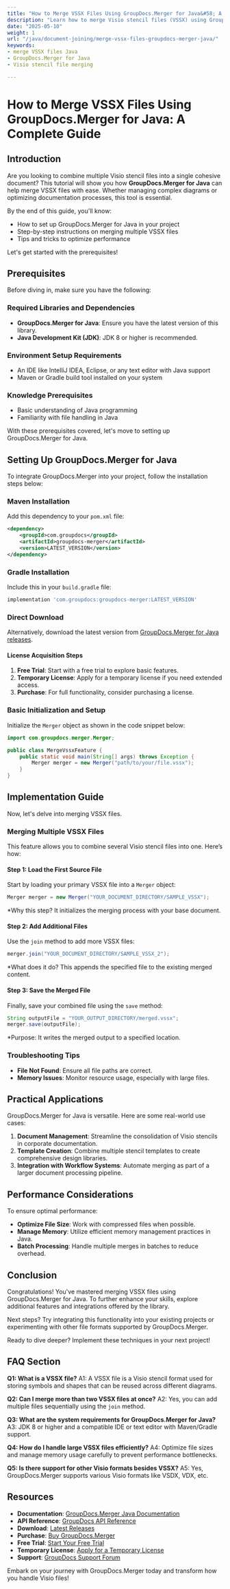```yaml
---
title: "How to Merge VSSX Files Using GroupDocs.Merger for Java&#58; A Complete Guide"
description: "Learn how to merge Visio stencil files (VSSX) using GroupDocs.Merger for Java. Follow this step-by-step guide to streamline your document management processes efficiently."
date: "2025-05-10"
weight: 1
url: "/java/document-joining/merge-vssx-files-groupdocs-merger-java/"
keywords:
- merge VSSX files Java
- GroupDocs.Merger for Java
- Visio stencil file merging

---
```



# How to Merge VSSX Files Using GroupDocs.Merger for Java: A Complete Guide

## Introduction

Are you looking to combine multiple Visio stencil files into a single cohesive document? This tutorial will show you how **GroupDocs.Merger for Java** can help merge VSSX files with ease. Whether managing complex diagrams or optimizing documentation processes, this tool is essential.

By the end of this guide, you'll know:
- How to set up GroupDocs.Merger for Java in your project
- Step-by-step instructions on merging multiple VSSX files
- Tips and tricks to optimize performance

Let's get started with the prerequisites!

## Prerequisites

Before diving in, make sure you have the following:

### Required Libraries and Dependencies

- **GroupDocs.Merger for Java**: Ensure you have the latest version of this library.
- **Java Development Kit (JDK)**: JDK 8 or higher is recommended.

### Environment Setup Requirements

- An IDE like IntelliJ IDEA, Eclipse, or any text editor with Java support
- Maven or Gradle build tool installed on your system

### Knowledge Prerequisites

- Basic understanding of Java programming
- Familiarity with file handling in Java

With these prerequisites covered, let's move to setting up GroupDocs.Merger for Java.

## Setting Up GroupDocs.Merger for Java

To integrate GroupDocs.Merger into your project, follow the installation steps below:

### Maven Installation

Add this dependency to your `pom.xml` file:

```xml
<dependency>
    <groupId>com.groupdocs</groupId>
    <artifactId>groupdocs-merger</artifactId>
    <version>LATEST_VERSION</version>
</dependency>
```

### Gradle Installation

Include this in your `build.gradle` file:

```gradle
implementation 'com.groupdocs:groupdocs-merger:LATEST_VERSION'
```

### Direct Download

Alternatively, download the latest version from [GroupDocs.Merger for Java releases](https://releases.groupdocs.com/merger/java/).

#### License Acquisition Steps

1. **Free Trial**: Start with a free trial to explore basic features.
2. **Temporary License**: Apply for a temporary license if you need extended access.
3. **Purchase**: For full functionality, consider purchasing a license.

### Basic Initialization and Setup

Initialize the `Merger` object as shown in the code snippet below:

```java
import com.groupdocs.merger.Merger;

public class MergeVssxFeature {
    public static void main(String[] args) throws Exception {
        Merger merger = new Merger("path/to/your/file.vssx");
    }
}
```

## Implementation Guide

Now, let's delve into merging VSSX files.

### Merging Multiple VSSX Files

This feature allows you to combine several Visio stencil files into one. Here’s how:

#### Step 1: Load the First Source File

Start by loading your primary VSSX file into a `Merger` object:

```java
Merger merger = new Merger("YOUR_DOCUMENT_DIRECTORY/SAMPLE_VSSX");
```
*Why this step? It initializes the merging process with your base document.

#### Step 2: Add Additional Files

Use the `join` method to add more VSSX files:

```java
merger.join("YOUR_DOCUMENT_DIRECTORY/SAMPLE_VSSX_2");
```
*What does it do? This appends the specified file to the existing merged content.

#### Step 3: Save the Merged File

Finally, save your combined file using the `save` method:

```java
String outputFile = "YOUR_OUTPUT_DIRECTORY/merged.vssx";
merger.save(outputFile);
```
*Purpose: It writes the merged output to a specified location.

### Troubleshooting Tips

- **File Not Found**: Ensure all file paths are correct.
- **Memory Issues**: Monitor resource usage, especially with large files.

## Practical Applications

GroupDocs.Merger for Java is versatile. Here are some real-world use cases:

1. **Document Management**: Streamline the consolidation of Visio stencils in corporate documentation.
2. **Template Creation**: Combine multiple stencil templates to create comprehensive design libraries.
3. **Integration with Workflow Systems**: Automate merging as part of a larger document processing pipeline.

## Performance Considerations

To ensure optimal performance:

- **Optimize File Size**: Work with compressed files when possible.
- **Manage Memory**: Utilize efficient memory management practices in Java.
- **Batch Processing**: Handle multiple merges in batches to reduce overhead.

## Conclusion

Congratulations! You've mastered merging VSSX files using GroupDocs.Merger for Java. To further enhance your skills, explore additional features and integrations offered by the library.

Next steps? Try integrating this functionality into your existing projects or experimenting with other file formats supported by GroupDocs.Merger.

Ready to dive deeper? Implement these techniques in your next project!

## FAQ Section

**Q1: What is a VSSX file?**
A1: A VSSX file is a Visio stencil format used for storing symbols and shapes that can be reused across different diagrams.

**Q2: Can I merge more than two VSSX files at once?**
A2: Yes, you can add multiple files sequentially using the `join` method.

**Q3: What are the system requirements for GroupDocs.Merger for Java?**
A3: JDK 8 or higher and a compatible IDE or text editor with Maven/Gradle support.

**Q4: How do I handle large VSSX files efficiently?**
A4: Optimize file sizes and manage memory usage carefully to prevent performance bottlenecks.

**Q5: Is there support for other Visio formats besides VSSX?**
A5: Yes, GroupDocs.Merger supports various Visio formats like VSDX, VDX, etc.

## Resources

- **Documentation**: [GroupDocs.Merger Java Documentation](https://docs.groupdocs.com/merger/java/)
- **API Reference**: [GroupDocs API Reference](https://reference.groupdocs.com/merger/java/)
- **Download**: [Latest Releases](https://releases.groupdocs.com/merger/java/)
- **Purchase**: [Buy GroupDocs.Merger](https://purchase.groupdocs.com/buy)
- **Free Trial**: [Start Your Free Trial](https://releases.groupdocs.com/merger/java/)
- **Temporary License**: [Apply for a Temporary License](https://purchase.groupdocs.com/temporary-license/)
- **Support**: [GroupDocs Support Forum](https://forum.groupdocs.com/c/merger/) 

Embark on your journey with GroupDocs.Merger today and transform how you handle Visio files!

